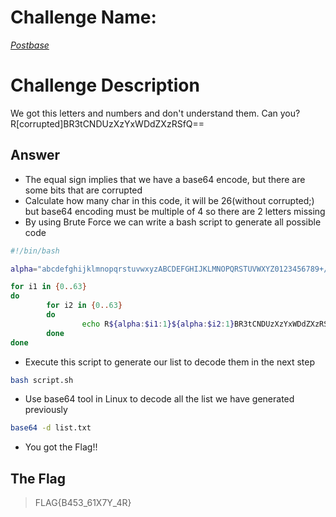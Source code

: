 # Challenge Name:
 [*Postbase*](https://cybertalents.com/challenges/cryptography/postbase)
 
# Challenge Description
We got this letters and numbers and don't understand them. Can you? R[corrupted]BR3tCNDUzXzYxWDdZXzRSfQ==

## Answer
* The equal sign implies that we have a base64 encode, but there are some bits that are corrupted
* Calculate how many char in this code, it will be 26(without corrupted;) but base64 encoding must be multiple  of 4 so there are 2 letters missing
* By using Brute Force we can write a bash script to generate all possible code
```sh
#!/bin/bash

alpha="abcdefghijklmnopqrstuvwxyzABCDEFGHIJKLMNOPQRSTUVWXYZ0123456789+/"

for i1 in {0..63}
do
        for i2 in {0..63}
        do      
                echo R${alpha:$i1:1}${alpha:$i2:1}BR3tCNDUzXzYxWDdZXzRSfQ== >> list.txt
        done
done
```
* Execute this script to generate our list to decode them in the next step
```sh
bash script.sh
```
* Use base64 tool in Linux to decode all the list we have generated previously
```sh
base64 -d list.txt
```
* You got the Flag!!


 ## The Flag
 > FLAG{B453_61X7Y_4R}  
